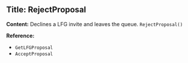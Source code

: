 ## Title: RejectProposal

**Content:**
Declines a LFG invite and leaves the queue.
`RejectProposal()`

**Reference:**
- `GetLFGProposal`
- `AcceptProposal`